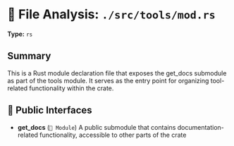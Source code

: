 # 📄 File Analysis: `./src/tools/mod.rs`

**Type:** `rs`

## Summary
This is a Rust module declaration file that exposes the get_docs submodule as part of the tools module. It serves as the entry point for organizing tool-related functionality within the crate.

## 🔌 Public Interfaces
- **get_docs** (`📁 Module`)
  A public submodule that contains documentation-related functionality, accessible to other parts of the crate
